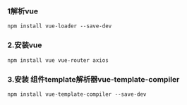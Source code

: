 ### 1解析vue
```
npm install vue-loader --save-dev

```

### 2.安装vue
```
npm install vue vue-router axios
```

### 3.安装 组件template解析器vue-template-compiler
```
npm install vue-template-compiler --save-dev
```